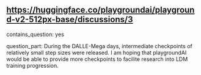 ## https://huggingface.co/playgroundai/playground-v2-512px-base/discussions/3

contains_question: yes

question_part: During the DALLE-Mega days, intermediate checkpoints of relatively small step sizes were released. I am hoping that playgroundAI would be able to provide more checkpoints to facilite research into LDM training progression.